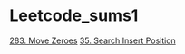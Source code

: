 # Leetcode_sums1

[283. Move Zeroes](https://leetcode.com/problems/move-zeroes/)
[35. Search Insert Position](https://leetcode.com/problems/search-insert-position/)
